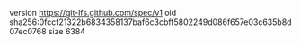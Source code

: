 version https://git-lfs.github.com/spec/v1
oid sha256:0fccf21322b6834358137baf6c3cbff5802249d086f657e03c635b8d07ec0768
size 6384
